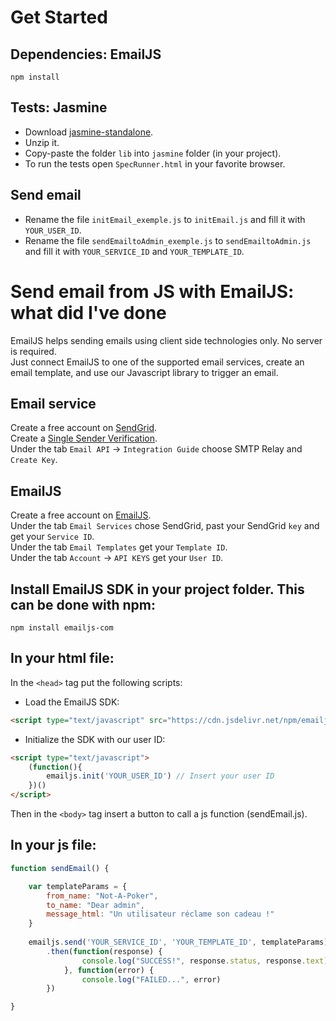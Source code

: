# Get Started

## Dependencies: EmailJS
`npm install`

## Tests: Jasmine
- Download [jasmine-standalone](https://github.com/jasmine/jasmine/releases).
- Unzip it.
- Copy-paste the folder `lib` into `jasmine` folder (in your project).
- To run the tests open `SpecRunner.html` in your favorite browser.

## Send email
- Rename the file `initEmail_exemple.js` to `initEmail.js` and fill it with `YOUR_USER_ID`.
- Rename the file `sendEmailtoAdmin_exemple.js` to `sendEmailtoAdmin.js` and fill it with `YOUR_SERVICE_ID` and `YOUR_TEMPLATE_ID`.


# Send email from JS with EmailJS: what did I've done

EmailJS helps sending emails using client side technologies only. No server is required.  
Just connect EmailJS to one of the supported email services, create an email template, and use our Javascript library to trigger an email.

## Email service
Create a free account on [SendGrid](https://sendgrid.com/).  
Create a [Single Sender Verification](https://sendgrid.com/docs/ui/sending-email/sender-verification/).  
Under the tab `Email API` -> `Integration Guide` choose SMTP Relay and `Create Key`.  

## EmailJS
Create a free account on [EmailJS](https://www.emailjs.com/).  
Under the tab `Email Services` chose SendGrid, past your SendGrid `key` and get your `Service ID`.  
Under the tab `Email Templates` get your `Template ID`.  
Under the tab `Account` -> `API KEYS` get your `User ID`.  

## Install EmailJS SDK in your project folder. This can be done with npm:
`npm install emailjs-com`

## In your html file:
In the `<head>` tag put the following scripts:  
- Load the EmailJS SDK:
```html
<script type="text/javascript" src="https://cdn.jsdelivr.net/npm/emailjs-com@2.4.1/dist/email.min.js"></script>
```
- Initialize the SDK with our user ID:
```html
<script type="text/javascript">
	(function(){
		emailjs.init('YOUR_USER_ID') // Insert your user ID
	})()
</script>
```
Then in the `<body>` tag insert a button to call a js function (sendEmail.js).

## In your js file:
```js
function sendEmail() {

	var templateParams = {
		from_name: "Not-A-Poker",
		to_name: "Dear admin",
		message_html: "Un utilisateur réclame son cadeau !"
	}
	
	emailjs.send('YOUR_SERVICE_ID', 'YOUR_TEMPLATE_ID', templateParams) // Insert your service ID and template ID
		.then(function(response) {
				console.log("SUCCESS!", response.status, response.text)
			}, function(error) {
				console.log("FAILED...", error)
		})

}
```
